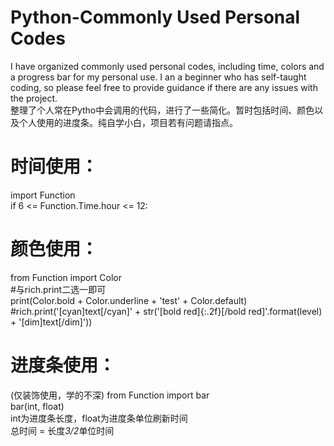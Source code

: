 # Python-Commonly Used Personal Codes
I have organized commonly used personal codes, including time, colors and a progress bar for my personal use.
I an a beginner who has self-taught coding, so please feel free to provide guidance if there are any issues with the project.  
整理了个人常在Pytho中会调用的代码，进行了一些简化。暂时包括时间、颜色以及个人使用的进度条。纯自学小白，项目若有问题请指点。  

# 时间使用：
import Function  
if 6 <= Function.Time.hour <= 12:  

# 颜色使用：
from Function import Color  
#与rich.print二选一即可  
print(Color.bold + Color.underline + 'test' + Color.default)  
#rich.print('[cyan]text[/cyan]' + str('[bold red]{:.2f}[/bold red]'.format(level) + '[dim]text[/dim]'))  

# 进度条使用：
(仅装饰使用，学的不深)
from Function import bar  
bar(int, float)  
int为进度条长度，float为进度条单位刷新时间  
总时间 = 长度*3/2*单位时间  
